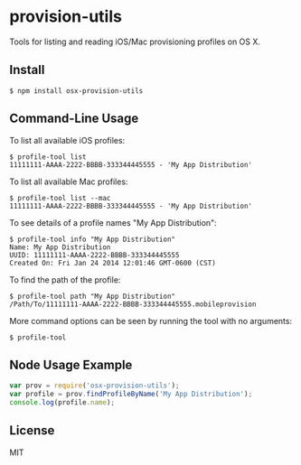 # provision-utils

Tools for listing and reading iOS/Mac provisioning profiles on OS X.

## Install

```
$ npm install osx-provision-utils
```

## Command-Line Usage

To list all available iOS profiles:

```
$ profile-tool list
11111111-AAAA-2222-BBBB-333344445555 - 'My App Distribution'
```

To list all available Mac profiles:

```
$ profile-tool list --mac
11111111-AAAA-2222-BBBB-333344445555 - 'My App Distribution'
```

To see details of a profile names "My App Distribution":

```
$ profile-tool info "My App Distribution"
Name: My App Distribution
UUID: 11111111-AAAA-2222-BBBB-333344445555
Created On: Fri Jan 24 2014 12:01:46 GMT-0600 (CST)
```

To find the path of the profile:

```
$ profile-tool path "My App Distribution"
/Path/To/11111111-AAAA-2222-BBBB-333344445555.mobileprovision
```

More command options can be seen by running the tool with no arguments:

```
$ profile-tool
```

## Node Usage Example

``` js
var prov = require('osx-provision-utils');
var profile = prov.findProfileByName('My App Distribution');
console.log(profile.name);
```

## License

MIT